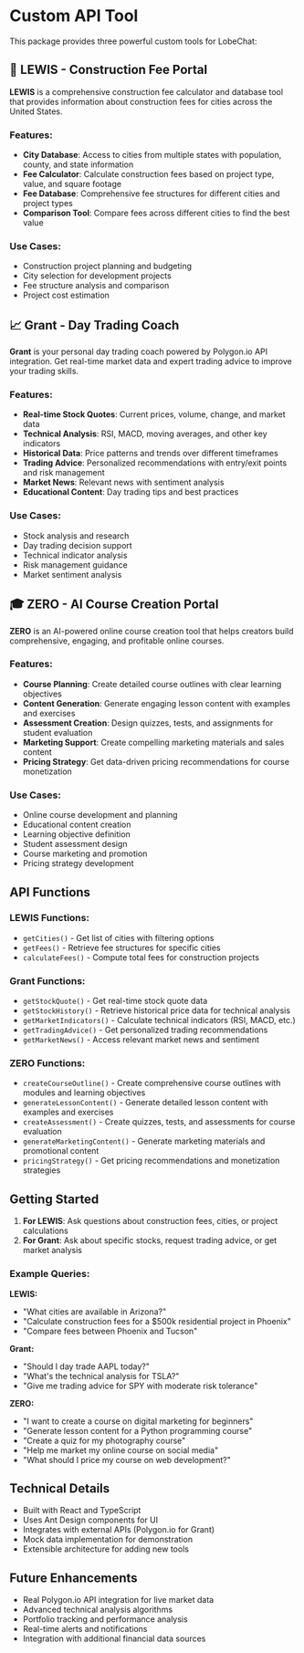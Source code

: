 # Custom API Tool

This package provides three powerful custom tools for LobeChat:

## 🧭 LEWIS - Construction Fee Portal

**LEWIS** is a comprehensive construction fee calculator and database tool that provides information about construction fees for cities across the United States.

### Features:
- **City Database**: Access to cities from multiple states with population, county, and state information
- **Fee Calculator**: Calculate construction fees based on project type, value, and square footage
- **Fee Database**: Comprehensive fee structures for different cities and project types
- **Comparison Tool**: Compare fees across different cities to find the best value

### Use Cases:
- Construction project planning and budgeting
- City selection for development projects
- Fee structure analysis and comparison
- Project cost estimation

## 📈 Grant - Day Trading Coach

**Grant** is your personal day trading coach powered by Polygon.io API integration. Get real-time market data and expert trading advice to improve your trading skills.

### Features:
- **Real-time Stock Quotes**: Current prices, volume, change, and market data
- **Technical Analysis**: RSI, MACD, moving averages, and other key indicators
- **Historical Data**: Price patterns and trends over different timeframes
- **Trading Advice**: Personalized recommendations with entry/exit points and risk management
- **Market News**: Relevant news with sentiment analysis
- **Educational Content**: Day trading tips and best practices

### Use Cases:
- Stock analysis and research
- Day trading decision support
- Technical indicator analysis
- Risk management guidance
- Market sentiment analysis

## 🎓 ZERO - AI Course Creation Portal

**ZERO** is an AI-powered online course creation tool that helps creators build comprehensive, engaging, and profitable online courses.

### Features:
- **Course Planning**: Create detailed course outlines with clear learning objectives
- **Content Generation**: Generate engaging lesson content with examples and exercises
- **Assessment Creation**: Design quizzes, tests, and assignments for student evaluation
- **Marketing Support**: Create compelling marketing materials and sales content
- **Pricing Strategy**: Get data-driven pricing recommendations for course monetization

### Use Cases:
- Online course development and planning
- Educational content creation
- Learning objective definition
- Student assessment design
- Course marketing and promotion
- Pricing strategy development

## API Functions

### LEWIS Functions:
- `getCities()` - Get list of cities with filtering options
- `getFees()` - Retrieve fee structures for specific cities
- `calculateFees()` - Compute total fees for construction projects

### Grant Functions:
- `getStockQuote()` - Get real-time stock quote data
- `getStockHistory()` - Retrieve historical price data for technical analysis
- `getMarketIndicators()` - Calculate technical indicators (RSI, MACD, etc.)
- `getTradingAdvice()` - Get personalized trading recommendations
- `getMarketNews()` - Access relevant market news and sentiment

### ZERO Functions:
- `createCourseOutline()` - Create comprehensive course outlines with modules and learning objectives
- `generateLessonContent()` - Generate detailed lesson content with examples and exercises
- `createAssessment()` - Create quizzes, tests, and assessments for course evaluation
- `generateMarketingContent()` - Generate marketing materials and promotional content
- `pricingStrategy()` - Get pricing recommendations and monetization strategies

## Getting Started

1. **For LEWIS**: Ask questions about construction fees, cities, or project calculations
2. **For Grant**: Ask about specific stocks, request trading advice, or get market analysis

### Example Queries:

**LEWIS:**
- "What cities are available in Arizona?"
- "Calculate construction fees for a $500k residential project in Phoenix"
- "Compare fees between Phoenix and Tucson"

**Grant:**
- "Should I day trade AAPL today?"
- "What's the technical analysis for TSLA?"
- "Give me trading advice for SPY with moderate risk tolerance"

**ZERO:**
- "I want to create a course on digital marketing for beginners"
- "Generate lesson content for a Python programming course"
- "Create a quiz for my photography course"
- "Help me market my online course on social media"
- "What should I price my course on web development?"

## Technical Details

- Built with React and TypeScript
- Uses Ant Design components for UI
- Integrates with external APIs (Polygon.io for Grant)
- Mock data implementation for demonstration
- Extensible architecture for adding new tools

## Future Enhancements

- Real Polygon.io API integration for live market data
- Advanced technical analysis algorithms
- Portfolio tracking and performance analysis
- Real-time alerts and notifications
- Integration with additional financial data sources

